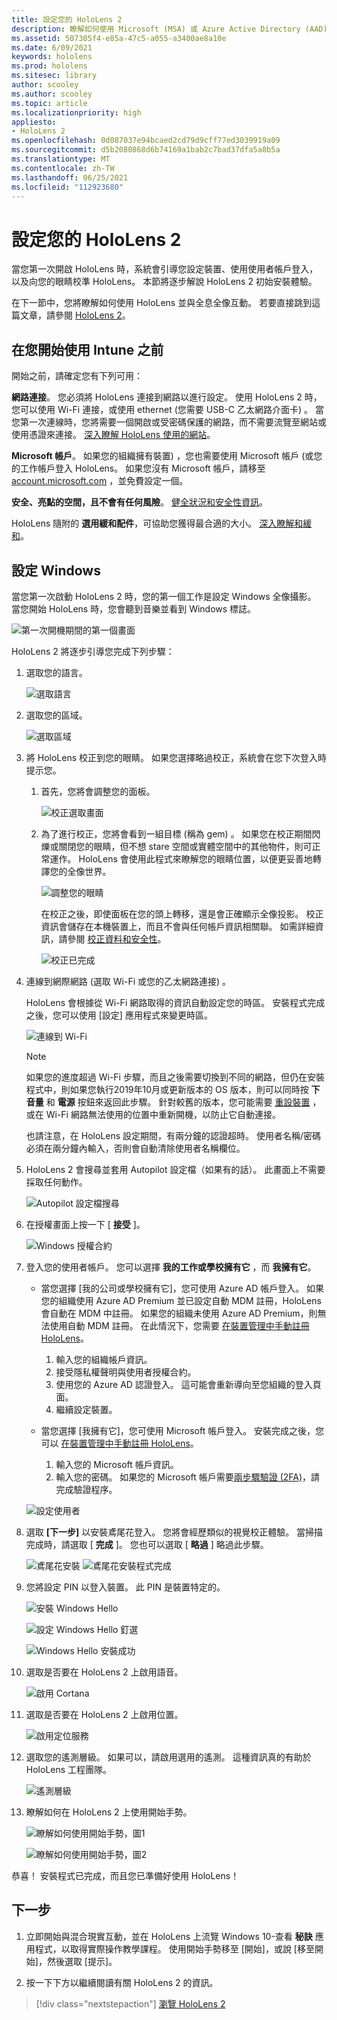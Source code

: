 ```yaml
---
title: 設定您的 HoloLens 2
description: 瞭解如何使用 Microsoft (MSA) 或 Azure Active Directory (AAD) 帳戶，透過 Wi-Fi 的網路，第一次設定您的 HoloLens 2。
ms.assetid: 507305f4-e85a-47c5-a055-a3400ae8a10e
ms.date: 6/09/2021
keywords: hololens
ms.prod: hololens
ms.sitesec: library
author: scooley
ms.author: scooley
ms.topic: article
ms.localizationpriority: high
appliesto:
- HoloLens 2
ms.openlocfilehash: 0d087037e94bcaed2cd79d9cff77ed3039919a09
ms.sourcegitcommit: d5b2080868d6b74169a1bab2c7bad37dfa5a8b5a
ms.translationtype: MT
ms.contentlocale: zh-TW
ms.lasthandoff: 06/25/2021
ms.locfileid: "112923680"
---
```

# <a name="set-up-your-hololens-2"></a>設定您的 HoloLens 2

當您第一次開啟 HoloLens 時，系統會引導您設定裝置、使用使用者帳戶登入，以及向您的眼睛校準 HoloLens。  本節將逐步解說 HoloLens 2 初始安裝體驗。

在下一節中，您將瞭解如何使用 HoloLens 並與全息全像互動。 若要直接跳到這篇文章，請參閱 [HoloLens 2](hololens2-basic-usage.md)。

## <a name="before-you-start"></a>在您開始使用 Intune 之前

開始之前，請確定您有下列可用：

**網路連接**。 您必須將 HoloLens 連接到網路以進行設定。 使用 HoloLens 2 時，您可以使用 Wi-Fi 連接，或使用 ethernet (您需要 USB-C 乙太網路介面卡) 。 當您第一次連線時，您將需要一個開啟或受密碼保護的網路，而不需要流覽至網站或使用憑證來連接。 [深入瞭解 HoloLens 使用的網站](hololens-offline.md)。

**Microsoft 帳戶**。 如果您的組織擁有裝置) ，您也需要使用 Microsoft 帳戶 (或您的工作帳戶登入 HoloLens。 如果您沒有 Microsoft 帳戶，請移至 [account.microsoft.com](https://account.microsoft.com) ，並免費設定一個。

**安全、亮點的空間，且不會有任何風險**。 [健全狀況和安全性資訊](https://go.microsoft.com/fwlink/p/?LinkId=746661)。

HoloLens 隨附的 **選用緩和配件**，可協助您獲得最合適的大小。 [深入瞭解和緩和](hololens2-setup.md#adjust-fit)。

## <a name="set-up-windows"></a>設定 Windows

當您第一次啟動 HoloLens 2 時，您的第一個工作是設定 Windows 全像攝影。  當您開始 HoloLens 時，您會聽到音樂並看到 Windows 標誌。

![第一次開機期間的第一個畫面](images/01-magic-moment.png)

HoloLens 2 將逐步引導您完成下列步驟：

1. 選取您的語言。

    ![選取語言](images/04-language.png)

1. 選取您的區域。

    ![選取區域](images/05-region.png)

1. 將 HoloLens 校正到您的眼睛。  如果您選擇略過校正，系統會在您下次登入時提示您。 

    1. 首先，您將會調整您的面板。
    
        ![校正選取畫面](images/06-et-corners.png)

    2. 為了進行校正，您將會看到一組目標 (稱為 gem) 。 如果您在校正期間閃爍或關閉您的眼睛，但不想 stare 空間或實體空間中的其他物件，則可正常運作。 HoloLens 會使用此程式來瞭解您的眼睛位置，以便更妥善地轉譯您的全像世界。 

        ![調整您的眼睛](images/07-adjust-eyes.png)

        在校正之後，即使面板在您的頭上轉移，還是會正確顯示全像投影。 校正資訊會儲存在本機裝置上，而且不會與任何帳戶資訊相關聯。 如需詳細資訊，請參閱 [校正資料和安全性](hololens-calibration.md#calibration-data-and-security)。

        ![校正已完成](images/calibration-complete.png)

1. 連線到網際網路 (選取 Wi-Fi 或您的乙太網路連接) 。

     HoloLens 會根據從 Wi-Fi 網路取得的資訊自動設定您的時區。 安裝程式完成之後，您可以使用 [設定] 應用程式來變更時區。

    ![連線到 Wi-Fi](images/11-network.png)

    > [!NOTE] 
    > 如果您的進度超過 Wi-Fi 步驟，而且之後需要切換到不同的網路，但仍在安裝程式中，則如果您執行2019年10月或更新版本的 OS 版本，則可以同時按 **下音量** 和 **電源** 按鈕來返回此步驟。 針對較舊的版本，您可能需要 [重設裝置](hololens-recovery.md) ，或在 Wi-Fi 網路無法使用的位置中重新開機，以防止它自動連接。
    > 
    > 也請注意，在 HoloLens 設定期間，有兩分鐘的認證超時。 使用者名稱/密碼必須在兩分鐘內輸入，否則會自動清除使用者名稱欄位。

1. HoloLens 2 會搜尋並套用 Autopilot 設定檔（如果有的話）。 此畫面上不需要採取任何動作。
 
    ![Autopilot 設定檔搜尋](images/autopilot-profile-search.png) 

1. 在授權畫面上按一下 [ **接受** ]。

    ![Windows 授權合約](images/windows-license-agreement.png)

1. 登入您的使用者帳戶。 您可以選擇 **我的工作或學校擁有它** ，而 **我擁有它**。

    - 當您選擇 \[我的公司或學校擁有它\]，您可使用 Azure AD 帳戶登入。 如果您的組織使用 Azure AD Premium 並已設定自動 MDM 註冊，HoloLens 會自動在 MDM 中註冊。 如果您的組織未使用 Azure AD Premium，則無法使用自動 MDM 註冊。 在此情況下，您需要 [在裝置管理中手動註冊 HoloLens](hololens-enroll-mdm.md#different-ways-to-enroll)。

        1. 輸入您的組織帳戶資訊。
        1. 接受隱私權聲明與使用者授權合約。
        1. 使用您的 Azure AD 認證登入。 這可能會重新導向至您組織的登入頁面。
        1. 繼續設定裝置。

    - 當您選擇 \[我擁有它\]，您可使用 Microsoft 帳戶登入。 安裝完成之後，您可以 [在裝置管理中手動註冊 HoloLens](hololens-enroll-mdm.md#different-ways-to-enroll)。

        1. 輸入您的 Microsoft 帳戶資訊。
        2. 輸入您的密碼。 如果您的 Microsoft 帳戶需要[兩步驟驗證 (2FA)](https://blogs.technet.microsoft.com/microsoft_blog/2013/04/17/microsoft-account-gets-more-secure/)，請完成驗證程序。

    ![設定使用者](images/13-device-owner.png)

1. 選取 **[下一步]** 以安裝鳶尾花登入。 您將會經歷類似的視覺校正體驗。 當掃描完成時，請選取 [ **完成** ]。 您也可以選取 [ **略過** ] 略過此步驟。
    
    ![鳶尾花安裝 ](images/setup-iris.png) ![ 鳶尾花安裝程式完成](images/iris-setup-complete.png) 
     
  
1. 您將設定 PIN 以登入裝置。 此 PIN 是裝置特定的。 

    ![安裝 Windows Hello](images/setup-windows-hello.png)

    ![設定 Windows Hello 釘選](images/windows-hello-pin.png)

    ![Windows Hello 安裝成功](images/windows-hello-successful.png) 
    
1. 選取是否要在 HoloLens 2 上啟用語音。

    ![啟用 Cortana](images/22-do-more-with-voice.png)

1. 選取是否要在 HoloLens 2 上啟用位置。
    
    ![啟用定位服務](images/setup-location-services.png)

1. 選取您的遙測層級。 如果可以，請啟用選用的遙測。 這種資訊真的有助於 HoloLens 工程團隊。

     ![遙測層級](images/24-telemetry.png)

1. 瞭解如何在 HoloLens 2 上使用開始手勢。

     ![瞭解如何使用開始手勢，圖1](images/26-01-startmenu-learning.png)

     ![瞭解如何使用開始手勢，圖2](images/26-02-startmenu-learning.png)

恭喜！  安裝程式已完成，而且您已準備好使用 HoloLens！

## <a name="next-steps"></a>下一步

1. 立即開始與混合現實互動，並在 HoloLens 上流覽 Windows 10-查看 **秘訣** 應用程式，以取得實際操作教學課程。 使用開始手勢移至 [開始]，或說 [移至開始]，然後選取 [提示]。

1. 按一下下方以繼續閱讀有關 HoloLens 2 的資訊。

> [!div class="nextstepaction"]
> [瀏覽 HoloLens 2](hololens2-basic-usage.md)
